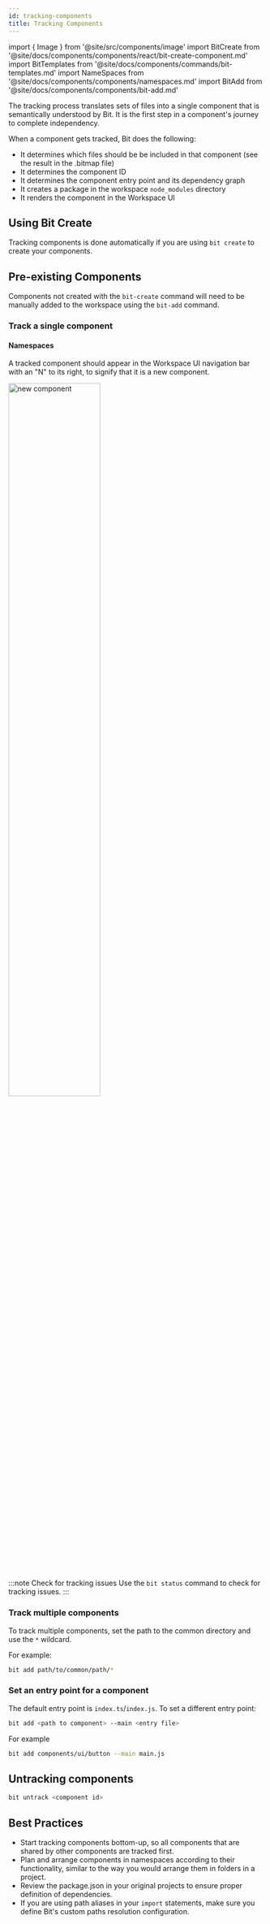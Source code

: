 ```yaml
---
id: tracking-components
title: Tracking Components
---
```


import { Image } from '@site/src/components/image'
import BitCreate from '@site/docs/components/components/react/bit-create-component.md'
import BitTemplates from '@site/docs/components/commands/bit-templates.md'
import NameSpaces from '@site/docs/components/components/namespaces.md'
import BitAdd from '@site/docs/components/components/bit-add.md'

The tracking process translates sets of files into a single component that is semantically understood by Bit. It is the first step in a component's journey to complete independency.

When a component gets tracked, Bit does the following:

- It determines which files should be be included in that component (see the result in the .bitmap file)
- It determines the component ID
- It determines the component entry point and its dependency graph
- It creates a package in the workspace `node_modules` directory
- It renders the component in the Workspace UI

## Using Bit Create

Tracking components is done automatically if you are using `bit create` to create your components.

<BitCreate />

<BitTemplates />

## Pre-existing Components

Components not created with the `bit-create` command will need to be manually added to the workspace using the `bit-add` command.

### Track a single component

<BitAdd />

#### Namespaces

<NameSpaces />

A tracked component should appear in the Workspace UI navigation bar with an "N" to its right, to signify that it is a new component.

<Image src="/img/new_component.png" alt="new component" width="60%" />
<br />

:::note Check for tracking issues
Use the `bit status` command to check for tracking issues.
:::

### Track multiple components

To track multiple components, set the path to the common directory and use the `*` wildcard.

For example:

```bash
bit add path/to/common/path/*
```

### Set an entry point for a component

The default entry point is `index.ts`/`index.js`. To set a different entry point:

```bash
bit add <path to component> --main <entry file>
```

For example

```bash
bit add components/ui/button --main main.js
```

## Untracking components

```bash
bit untrack <component id>
```

## Best Practices

- Start tracking components bottom-up, so all components that are shared by other components are tracked first.
- Plan and arrange components in namespaces according to their functionality, similar to the way you would arrange them in folders in a project.
- Review the package.json in your original projects to ensure proper definition of dependencies.
- If you are using path aliases in your `import` statements, make sure you define Bit's custom paths resolution configuration.
